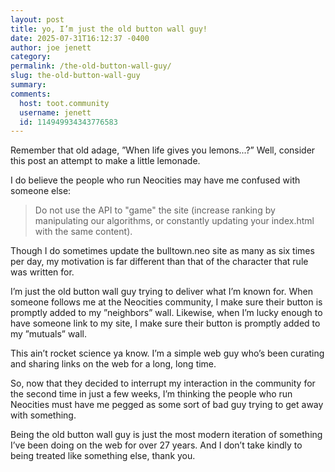 ```yaml
---
layout: post
title: yo, I’m just the old button wall guy!
date: 2025-07-31T16:12:37 -0400
author: joe jenett
category: 
permalink: /the-old-button-wall-guy/
slug: the-old-button-wall-guy
summary:
comments:
  host: toot.community
  username: jenett
  id: 114949934343776583
---
```

<p>
Remember that old adage, ”When life gives you lemons...?” Well, consider this post an attempt to make a little lemonade.
</p>
<p>
I do believe the people who run Neocities may have me confused with someone else:
</p>
<blockquote>
<p>
    Do not use the API to "game" the site (increase ranking by manipulating our algorithms, or constantly updating your index.html with the same content).
</p>
</blockquote>
<p>
Though I do sometimes update the bulltown.neo site as many as six times per day, my motivation is far different than that of the character that rule was written for. 
</p>
<p>
I’m just the old button wall guy trying to deliver what I’m known for. When someone follows me at the Neocities community, I make sure their button is promptly added to my ”neighbors” wall. Likewise, when I’m lucky enough to have someone link to my site, I make sure their button is promptly added to my ”mutuals” wall.
</p>
<p>
This ain’t rocket science ya know. I’m a simple web guy who’s been curating and sharing links on the web for a long, long time.
</p>
<p>
So, now that they decided to interrupt my interaction in the community for the second time in just a few weeks, I’m thinking the people who run Neocities must have me pegged as some sort of bad guy trying to get away with something.
</p>
<p>
Being the old button wall guy is just the most modern iteration of something I’ve been doing on the web for over 27 years. And I don’t take kindly to being treated like something else, thank you.
</p><a href="https://brid.gy/publish/mastodon"></a>